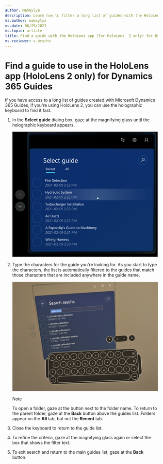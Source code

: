 ```yaml
---
author: Mamaylya
description: Learn how to filter a long list of guides with the HoloLens app (HoloLens 2 only) in Microsoft Dynamics 365 Guides to find the guide you're looking for.
ms.author: mamaylya
ms.date: 06/29/2021
ms.topic: article
title: Find a guide with the HoloLens app (for HoloLens  2 only) for Dynamics 365 Guides
ms.reviewer: v-brycho
---
```


# Find a guide to use in the HoloLens app (HoloLens 2 only) for Dynamics 365 Guides

If you have access to a long list of guides created with Microsoft Dynamics 365 Guides, if you're using HoloLens 2, you can use the holographic keyboard to find it fast.

1.	In the **Select guide** dialog box, gaze at the magnifying glass until the holographic keyboard appears.   

    ![Screenshot of Select guide dialog box](media/select-guide-search.PNG "Screen shot of Select guide dialog box")

2.	Type the characters for the guide you're looking for. As you start to type the characters, the list is automatically filtered to the guides that match those characters 
that are included anywhere in the guide name.

    ![Screenshot of Search dialog box and holographic keyboard](media/search-holographic-keyboard.PNG "Screen shot of Search dialog box and holographic keyboard")
    
    > [!NOTE]
    > To open a folder, gaze at the button next to the folder name. To return to the parent folder, gaze at the **Back** button above the guides list. Folders appear on the **All** tab, but not the **Recent** tab. 

3.	Close the keyboard to return to the guide list.

4.	To refine the criteria, gaze at the magnifying glass again or select the box that shows the filter text.

5.	To exit search and return to the main guides list, gaze at the **Back** button.


